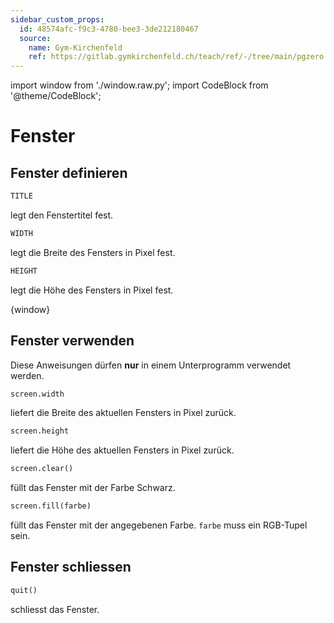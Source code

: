 ```yaml
---
sidebar_custom_props:
  id: 48574afc-f9c3-4780-bee3-3de212180467
  source:
    name: Gym-Kirchenfeld
    ref: https://gitlab.gymkirchenfeld.ch/teach/ref/-/tree/main/pgzero
---
```


import window from './window.raw.py';
import CodeBlock from '@theme/CodeBlock';

# Fenster

## Fenster definieren

```py
TITLE
```
legt den Fenstertitel fest.

```py
WIDTH
```
legt die Breite des Fensters in Pixel fest.

```py
HEIGHT
```
legt die Höhe des Fensters in Pixel fest.

<CodeBlock language='python'>
{window}
</CodeBlock>

## Fenster verwenden

Diese Anweisungen dürfen **nur** in einem Unterprogramm verwendet werden.

```py
screen.width
```
liefert die Breite des aktuellen Fensters in Pixel zurück.

```py
screen.height
```
liefert die Höhe des aktuellen Fensters in Pixel zurück.

```py
screen.clear()
```
füllt das Fenster mit der Farbe Schwarz.

```py
screen.fill(farbe)
```
füllt das Fenster mit der angegebenen Farbe. `farbe` muss ein RGB-Tupel sein.

## Fenster schliessen

```py
quit()
```
schliesst das Fenster.
